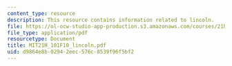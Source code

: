 ```yaml
---
content_type: resource
description: This resource contains information related to lincoln.
file: https://ol-ocw-studio-app-production.s3.amazonaws.com/courses/21h-101-american-history-to-1865-fall-2010/d9864e8b02942eec576c8539f96f5bf2_MIT21H_101F10_lincoln.pdf
file_type: application/pdf
resourcetype: Document
title: MIT21H_101F10_lincoln.pdf
uid: d9864e8b-0294-2eec-576c-8539f96f5bf2
---
```

